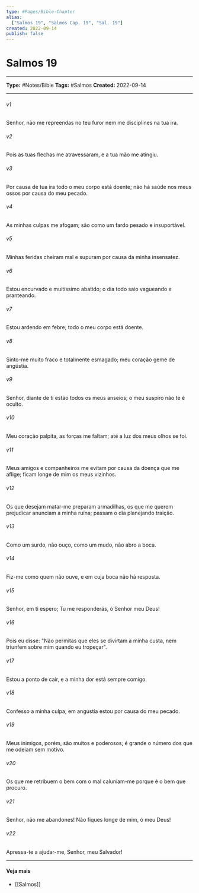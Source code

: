 ```yaml
---
type: #Pages/Bible-Chapter
alias:
  ["Salmos 19", "Salmos Cap. 19", "Sal. 19"]
created: 2022-09-14
publish: false
---
```


# Salmos 19

---

**Type:** #Notes/Bible
**Tags:** #Salmos
**Created:** 2022-09-14

---

###### v1
Senhor, não me repreendas no teu furor nem me disciplines na tua ira.
###### v2
Pois as tuas flechas me atravessaram, e a tua mão me atingiu.
###### v3
Por causa de tua ira todo o meu corpo está doente; não há saúde nos meus ossos por causa do meu pecado.
###### v4
As minhas culpas me afogam; são como um fardo pesado e insuportável.
###### v5
Minhas feridas cheiram mal e supuram por causa da minha insensatez.
###### v6
Estou encurvado e muitíssimo abatido; o dia todo saio vagueando e pranteando.
###### v7
Estou ardendo em febre; todo o meu corpo está doente.
###### v8
Sinto-me muito fraco e totalmente esmagado; meu coração geme de angústia.
###### v9
Senhor, diante de ti estão todos os meus anseios; o meu suspiro não te é oculto.
###### v10
Meu coração palpita, as forças me faltam; até a luz dos meus olhos se foi.
###### v11
Meus amigos e companheiros me evitam por causa da doença que me aflige; ficam longe de mim os meus vizinhos.
###### v12
Os que desejam matar-me preparam armadilhas, os que me querem prejudicar anunciam a minha ruína; passam o dia planejando traição.
###### v13
Como um surdo, não ouço, como um mudo, não abro a boca.
###### v14
Fiz-me como quem não ouve, e em cuja boca não há resposta.
###### v15
Senhor, em ti espero; Tu me responderás, ó Senhor meu Deus!
###### v16
Pois eu disse: "Não permitas que eles se divirtam à minha custa, nem triunfem sobre mim quando eu tropeçar".
###### v17
Estou a ponto de cair, e a minha dor está sempre comigo.
###### v18
Confesso a minha culpa; em angústia estou por causa do meu pecado.
###### v19
Meus inimigos, porém, são muitos e poderosos; é grande o número dos que me odeiam sem motivo.
###### v20
Os que me retribuem o bem com o mal caluniam-me porque é o bem que procuro.
###### v21
Senhor, não me abandones! Não fiques longe de mim, ó meu Deus!
###### v22
Apressa-te a ajudar-me, Senhor, meu Salvador!


---

#### Veja mais

- [[Salmos]]
